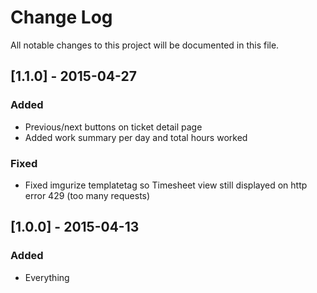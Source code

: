 # Change Log
All notable changes to this project will be documented in this file.

## [1.1.0] - 2015-04-27
### Added
- Previous/next buttons on ticket detail page
- Added work summary per day and total hours worked
### Fixed
- Fixed imgurize templatetag so Timesheet view still displayed on http error
  429 (too many requests)

## [1.0.0] - 2015-04-13
### Added
- Everything
